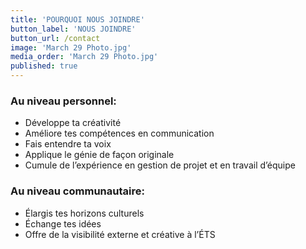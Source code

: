 ```yaml
---
title: 'POURQUOI NOUS JOINDRE'
button_label: 'NOUS JOINDRE'
button_url: /contact
image: 'March 29 Photo.jpg'
media_order: 'March 29 Photo.jpg'
published: true
---
```


### Au niveau personnel:
* Développe ta créativité
* Améliore tes compétences en communication
* Fais entendre ta voix
* Applique le génie de façon originale
* Cumule de l’expérience en gestion de projet et en travail d’équipe

### Au niveau communautaire:
* Élargis tes horizons culturels
* Échange tes idées
* Offre de la visibilité externe et créative à l’ÉTS
